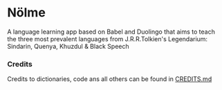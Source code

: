 # Nölme
A language learning app based on Babel and Duolingo that aims to teach the three most prevalent languages from J.R.R.Tolkien's Legendarium: Sindarin, Quenya, Khuzdul & Black Speech

### Credits
Credits to dictionaries, code ans all others can be found in [CREDITS.md](https://github.com/Mr-ConQueso/nolme-app/blob/master/credits.md)
